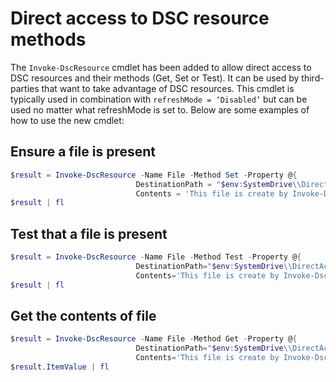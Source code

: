 # Direct access to DSC resource methods


The `Invoke-DscResource` cmdlet has been added to allow direct access to DSC resources and their methods (Get, Set or Test). It can be used by third-parties that want to take advantage of DSC resources. This cmdlet is typically used in combination with `refreshMode = ‘Disabled’` but can be used no matter what refreshMode is set to. Below are some examples of how to use the new cmdlet:

## Ensure a file is present

```powershell
$result = Invoke-DscResource -Name File -Method Set -Property @{
							DestinationPath = "$env:SystemDrive\\DirectAccess.txt";
							Contents = 'This file is create by Invoke-DscResource'} -Verbose
$result | fl
```

## Test that a file is present

```powershell
$result = Invoke-DscResource -Name File -Method Test -Property @{
							DestinationPath="$env:SystemDrive\\DirectAccess.txt";
							Contents='This file is create by Invoke-DscResource'} -Verbose
$result | fl
```

## Get the contents of file

```powershell
$result = Invoke-DscResource -Name File -Method Get -Property @{
							DestinationPath="$env:SystemDrive\\DirectAccess.txt";
							Contents='This file is create by Invoke-DscResource'} -Verbose
$result.ItemValue | fl
```
